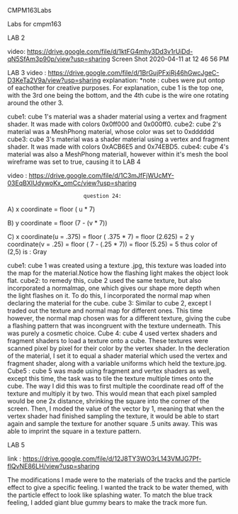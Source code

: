 CMPM163Labs

Labs for cmpm163

LAB 2

video: https://drive.google.com/file/d/1ktFG4mhy3Dd3v1rUiDd-qN5SfAm3p90p/view?usp=sharing Screen Shot 2020-04-11 at 12 46 56 PM

LAB 3 video : https://drive.google.com/file/d/1BrGujPFxiRj46hGwcJgeC-D3KeTa2V9a/view?usp=sharing explanation: *note : cubes were put ontop of eachother for creative purposes. For explanation, cube 1 is the top one, with the 3rd one being the bottom, and the 4th cube is the wire one rotating around the other 3.

cube1: cube 1's material was a shader material using a vertex and fragment shader. It was made with colors 0x0ff000 and 0x000ff0.
cube2: cube 2's material was a MeshPhong material, whose color was set to 0xdddddd
cube3: cube 3's material was a shader material using a vertex and fragment shader. It was made with colors 0xACB6E5 and 0x74EBD5.
cube4: cube 4's material was also a MeshPhong materiall, however within it's mesh the bool wireframe was set to true, causing it to 
LAB 4

video : https://drive.google.com/file/d/1C3mJfFjWUcMY-03EqBXIUdywoKx_omCc/view?usp=sharing

                            question 24:
A) x coordinate = floor ( u * 7)

B) y coordinate = floor (7 - (v * 7))

C) x coordinate(u = .375) = floor ( .375 * 7) = floor (2.625) = 2
y coordinate(v = .25) = floor ( 7 - (.25 * 7)) = floor (5.25) = 5
thus color of (2,5) is : Gray

cube1: cube 1 was created using a texture .jpg, this texture was loaded into the map for the material.Notice how the flashing light makes the object look flat.
cube2: to remedy this, cube 2 used the same texture, but also incorporated a normalmap, one which gives our shape more depth when the light flashes on it. To do this, I incorporated the normal map when declaring the material for the cube.
cube 3: Similar to cube 2, except I traded out the texture and normal map for different ones. This time however, the normal map chosen was for a different texture, giving the cube a flashing pattern that was incongruent with the texture underneath. This was purely a cosmetic choice.
Cube 4: cube 4 used vertex shaders and fragment shaders to load a texture onto a cube. These textures were scanned pixel by pixel for their color by the vertex shader. In the decleration of the material, I set it to equal a shader material which used the vertex and fragment shader, along with a variable uniforms which held the texture.jpg.
Cube5 : cube 5 was made using fragment and vertex shaders as well, except this time, the task was to tile the texture multiple times onto the cube. The way I did this was to first multiple the coordinate read off of the texture and multiply it by two. This would mean that each pixel sampled would be one 2x distance, shrinking the square into the corner of the screen. Then, I moded the value of the vector by 1, meaning that when the vertex shader had finished sampling the texture, it would be able to start again and sample the texture for another square .5 units away. This was able to imprint the square in a texture pattern. 


LAB 5

link : https://drive.google.com/file/d/12J8TY3WO3rL143VMJG7Pf-flQvNE86LH/view?usp=sharing

The modifications I made were to the materials of the tracks and the particle effect to give a specific feeling. I wanted the track to be water themed, with the particle effect to look like splashing water. To match the blue track feeling, I added giant blue gummy bears to make the track more fun.
